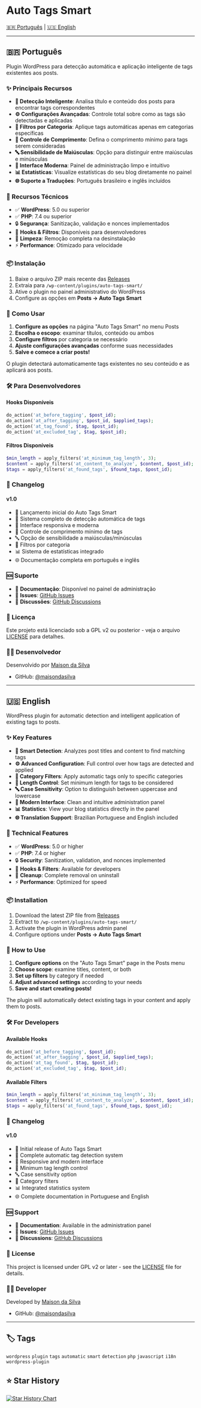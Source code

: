 # Auto Tags Smart

[🇧🇷 Português](#-português) | [🇺🇸 English](#-english)

---

## 🇧🇷 Português

Plugin WordPress para detecção automática e aplicação inteligente de tags existentes aos posts.

### ✨ Principais Recursos

- **🧠 Detecção Inteligente**: Analisa título e conteúdo dos posts para encontrar tags correspondentes
- **⚙️ Configurações Avançadas**: Controle total sobre como as tags são detectadas e aplicadas
- **📂 Filtros por Categoria**: Aplique tags automáticas apenas em categorias específicas
- **📏 Controle de Comprimento**: Defina o comprimento mínimo para tags serem consideradas
- **🔤 Sensibilidade de Maiúsculas**: Opção para distinguir entre maiúsculas e minúsculas
- **💫 Interface Moderna**: Painel de administração limpo e intuitivo
- **📊 Estatísticas**: Visualize estatísticas do seu blog diretamente no painel
- **🌐 Suporte a Traduções**: Português brasileiro e inglês incluídos

### 🔧 Recursos Técnicos

- ✅ **WordPress**: 5.0 ou superior
- ✅ **PHP**: 7.4 ou superior  
- 🔒 **Segurança**: Sanitização, validação e nonces implementados
- 🎣 **Hooks & Filtros**: Disponíveis para desenvolvedores
- 🧹 **Limpeza**: Remoção completa na desinstalação
- ⚡ **Performance**: Otimizado para velocidade

### 📦 Instalação

1. Baixe o arquivo ZIP mais recente das [Releases](../../releases)
2. Extraia para `/wp-content/plugins/auto-tags-smart/`
3. Ative o plugin no painel administrativo do WordPress
4. Configure as opções em **Posts → Auto Tags Smart**

### 🚀 Como Usar

1. **Configure as opções** na página "Auto Tags Smart" no menu Posts
2. **Escolha o escopo**: examinar títulos, conteúdo ou ambos
3. **Configure filtros** por categoria se necessário
4. **Ajuste configurações avançadas** conforme suas necessidades
5. **Salve e comece a criar posts!**

O plugin detectará automaticamente tags existentes no seu conteúdo e as aplicará aos posts.

### 🛠️ Para Desenvolvedores

#### Hooks Disponíveis
```php
do_action('at_before_tagging', $post_id);
do_action('at_after_tagging', $post_id, $applied_tags);
do_action('at_tag_found', $tag, $post_id);
do_action('at_excluded_tag', $tag, $post_id);
```

#### Filtros Disponíveis
```php
$min_length = apply_filters('at_minimum_tag_length', 3);
$content = apply_filters('at_content_to_analyze', $content, $post_id);
$tags = apply_filters('at_found_tags', $found_tags, $post_id);
```

### 📝 Changelog

#### v1.0
- 🎉 Lançamento inicial do Auto Tags Smart
- 🧠 Sistema completo de detecção automática de tags
- 🎨 Interface responsiva e moderna
- 📏 Controle de comprimento mínimo de tags
- 🔤 Opção de sensibilidade a maiúsculas/minúsculas
- 📂 Filtros por categoria
- 📊 Sistema de estatísticas integrado
- 🌐 Documentação completa em português e inglês

### 🆘 Suporte

- 📖 **Documentação**: Disponível no painel de administração
- 🐛 **Issues**: [GitHub Issues](../../issues)
- 💬 **Discussões**: [GitHub Discussions](../../discussions)

### 📄 Licença

Este projeto está licenciado sob a GPL v2 ou posterior - veja o arquivo [LICENSE](LICENSE) para detalhes.

### 👨‍💻 Desenvolvedor

Desenvolvido por [Maison da Silva](https://maisondasilva.com.br)
- GitHub: [@maisondasilva](https://github.com/maisondasilva)

---

## 🇺🇸 English

WordPress plugin for automatic detection and intelligent application of existing tags to posts.

### ✨ Key Features

- **🧠 Smart Detection**: Analyzes post titles and content to find matching tags
- **⚙️ Advanced Configuration**: Full control over how tags are detected and applied
- **📂 Category Filters**: Apply automatic tags only to specific categories
- **📏 Length Control**: Set minimum length for tags to be considered
- **🔤 Case Sensitivity**: Option to distinguish between uppercase and lowercase
- **💫 Modern Interface**: Clean and intuitive administration panel
- **📊 Statistics**: View your blog statistics directly in the panel
- **🌐 Translation Support**: Brazilian Portuguese and English included

### 🔧 Technical Features

- ✅ **WordPress**: 5.0 or higher
- ✅ **PHP**: 7.4 or higher
- 🔒 **Security**: Sanitization, validation, and nonces implemented
- 🎣 **Hooks & Filters**: Available for developers
- 🧹 **Cleanup**: Complete removal on uninstall
- ⚡ **Performance**: Optimized for speed

### 📦 Installation

1. Download the latest ZIP file from [Releases](../../releases)
2. Extract to `/wp-content/plugins/auto-tags-smart/`
3. Activate the plugin in WordPress admin panel
4. Configure options under **Posts → Auto Tags Smart**

### 🚀 How to Use

1. **Configure options** on the "Auto Tags Smart" page in the Posts menu
2. **Choose scope**: examine titles, content, or both
3. **Set up filters** by category if needed
4. **Adjust advanced settings** according to your needs
5. **Save and start creating posts!**

The plugin will automatically detect existing tags in your content and apply them to posts.

### 🛠️ For Developers

#### Available Hooks
```php
do_action('at_before_tagging', $post_id);
do_action('at_after_tagging', $post_id, $applied_tags);
do_action('at_tag_found', $tag, $post_id);
do_action('at_excluded_tag', $tag, $post_id);
```

#### Available Filters
```php
$min_length = apply_filters('at_minimum_tag_length', 3);
$content = apply_filters('at_content_to_analyze', $content, $post_id);
$tags = apply_filters('at_found_tags', $found_tags, $post_id);
```

### 📝 Changelog

#### v1.0
- 🎉 Initial release of Auto Tags Smart
- 🧠 Complete automatic tag detection system
- 🎨 Responsive and modern interface
- 📏 Minimum tag length control
- 🔤 Case sensitivity option
- 📂 Category filters
- 📊 Integrated statistics system
- 🌐 Complete documentation in Portuguese and English

### 🆘 Support

- 📖 **Documentation**: Available in the administration panel
- 🐛 **Issues**: [GitHub Issues](../../issues)
- 💬 **Discussions**: [GitHub Discussions](../../discussions)

### 📄 License

This project is licensed under GPL v2 or later - see the [LICENSE](LICENSE) file for details.

### 👨‍💻 Developer

Developed by [Maison da Silva](https://maisondasilva.com.br)
- GitHub: [@maisondasilva](https://github.com/maisondasilva)

---

## 🏷️ Tags

`wordpress` `plugin` `tags` `automatic` `smart` `detection` `php` `javascript` `i18n` `wordpress-plugin`

## ⭐ Star History

[![Star History Chart](https://api.star-history.com/svg?repos=maisondasilva/auto-tags-smart&type=Date)](https://star-history.com/#maisondasilva/auto-tags-smart&Date)
